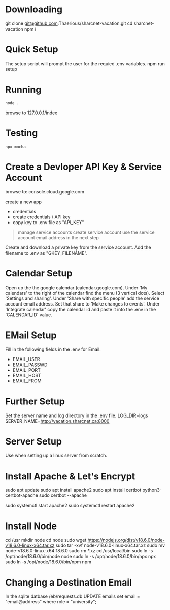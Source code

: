 Downloading
===========
git clone git@github.com:Thaerious/sharcnet-vacation.git
cd sharcnet-vacation
npm i

Quick Setup
===========
The setup script will prompt the user for the requied .env variables.
    npm run setup

Running
=======
    node .
browse to 127.0.0.1/index

Testing
=======
    npx mocha

Create a Devloper API Key & Service Account
===========================================
browse to: console.cloud.google.com

create a new app

* credentials
* create credentials / API key
* copy key to .env file as "API_KEY"

> manage service accounts
> create service account
use the service account email address in the next step

Create and download a private key from the service account.
Add the filename to .env as "GKEY_FILENAME".

Calendar Setup
==============

Open up the the google calendar (calendar.google.com).
Under 'My calendars' to the right of the calendar find the menu (3 vertical dots).
Select 'Settings and sharing'.
Under 'Share with specific people' add the service account email address.
Set that share to 'Make changes to events'.
Under 'Integrate calendar' copy the calendar id and paste it into the .env in the 'CALENDAR_ID' value.

EMail Setup
===========
Fill in the following fields in the .env for Email.
- EMAIL_USER
- EMAIL_PASSWD
- EMAIL_PORT
- EMAIL_HOST
- EMAIL_FROM

Further Setup
=============
Set the server name and log directory in the .env file.
LOG_DIR=logs
SERVER_NAME=http://vacation.sharcnet.ca:8000

Server Setup
============
Use when setting up a linux server from scratch.

Install Apache & Let's Encrypt
==============================
sudo apt update
sudo apt install apache2
sudo apt install certbot python3-certbot-apache
sudo certbot --apache

sudo systemctl start apache2
sudo systemctl restart apache2 

Install Node
============
cd /usr
mkdir node
cd node
sudo wget https://nodejs.org/dist/v18.6.0/node-v18.6.0-linux-x64.tar.xz
sudo tar -xvf node-v18.6.0-linux-x64.tar.xz
sudo mv node-v18.6.0-linux-x64 18.6.0
sudo rm *.xz
cd /usr/local/bin
sudo ln -s /opt/node/18.6.0/bin/node node
sudo ln -s /opt/node/18.6.0/bin/npx npx
sudo ln -s /opt/node/18.6.0/bin/npm npm

Changing a Destination Email
============================
In the sqlite datbase /eb/requests.db
UPDATE emails set email = "email@address" where role = "university";